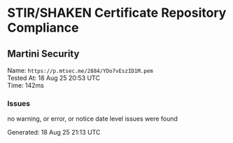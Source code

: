 # STIR/SHAKEN Certificate Repository Compliance

## Martini Security

Name: `https://p.mtsec.me/2884/YDo7vEszID1M.pem`\
Tested At: 18 Aug 25 20:53 UTC\
Time: 142ms

### Issues

no warning, or error, or notice date level issues were found

Generated: 18 Aug 25 21:13 UTC